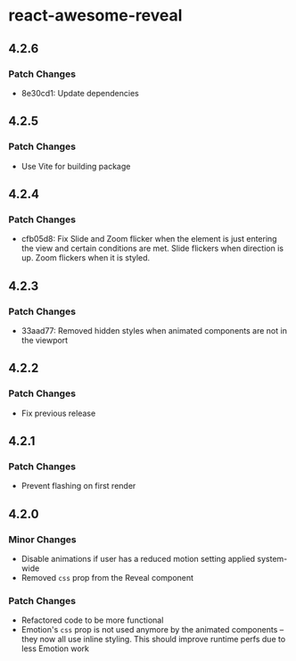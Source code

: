 # react-awesome-reveal

## 4.2.6

### Patch Changes

- 8e30cd1: Update dependencies

## 4.2.5

### Patch Changes

- Use Vite for building package

## 4.2.4

### Patch Changes

- cfb05d8: Fix Slide and Zoom flicker when the element is just entering the view and certain conditions are met. Slide flickers when direction is up. Zoom flickers when it is styled.

## 4.2.3

### Patch Changes

- 33aad77: Removed hidden styles when animated components are not in the viewport

## 4.2.2

### Patch Changes

- Fix previous release

## 4.2.1

### Patch Changes

- Prevent flashing on first render

## 4.2.0

### Minor Changes

- Disable animations if user has a reduced motion setting applied system-wide
- Removed `css` prop from the Reveal component

### Patch Changes

- Refactored code to be more functional
- Emotion's `css` prop is not used anymore by the animated components – they now all use inline styling. This should improve runtime perfs due to less Emotion work
